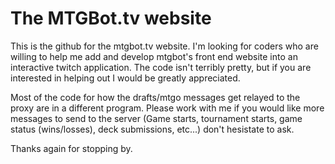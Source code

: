 The MTGBot.tv website
======

This is the github for the mtgbot.tv website. I'm looking for coders who are willing to help me add and develop mtgbot's front end website into an interactive twitch application. The code isn't terribly pretty, but if you are interested in helping out I would be greatly appreciated.

Most of the code for how the drafts/mtgo messages get relayed to the proxy are in a different program. Please work with me if you would like more messages to send to the server (Game starts, tournament starts, game status (wins/losses), deck submissions, etc...) don't hesistate to ask.

Thanks again for stopping by.